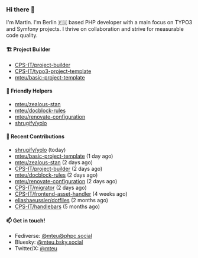 ### Hi there 👋

I'm Martin. I'm Berlin 🇪🇺 based PHP developer with a main focus on TYPO3 and Symfony projects. I thrive on
collaboration and strive for measurable code quality.

#### 🏗️ Project Builder

- [CPS-IT/project-builder](https://github.com/CPS-IT/project-builder)
- [CPS-IT/typo3-project-template](https://github.com/CPS-IT/typo3-project-template)
- [mteu/basic-project-template](https://github.com/mteu/basic-project-template)

#### 🚜 Friendly Helpers

- [mteu/zealous-stan](https://github.com/mteu/zealous-stan)
- [mteu/docblock-rules](https://github.com/mteu/docblock-rules)
- [mteu/renovate-configuration](https://github.com/mteu/renovate-configuration)
- [shrugify/yolo](https://github.com/shrugify/yolo)

#### 👷 Recent Contributions


- [shrugify/yolo](https://github.com/shrugify/yolo) (today)
- [mteu/basic-project-template](https://github.com/mteu/basic-project-template) (1 day ago)
- [mteu/zealous-stan](https://github.com/mteu/zealous-stan) (2 days ago)
- [CPS-IT/project-builder](https://github.com/CPS-IT/project-builder) (2 days ago)
- [mteu/docblock-rules](https://github.com/mteu/docblock-rules) (2 days ago)
- [mteu/renovate-configuration](https://github.com/mteu/renovate-configuration) (2 days ago)
- [CPS-IT/migrator](https://github.com/CPS-IT/migrator) (2 days ago)
- [CPS-IT/frontend-asset-handler](https://github.com/CPS-IT/frontend-asset-handler) (4 weeks ago)
- [eliashaeussler/dotfiles](https://github.com/eliashaeussler/dotfiles) (2 months ago)
- [CPS-IT/handlebars](https://github.com/CPS-IT/handlebars) (5 months ago)

#### 📫 Get in touch!

- Fediverse: [@mteu@phpc.social](https://phpc.social/@mteu)
- Bluesky: [@mteu.bsky.social](https://bsky.app/profile/mteu.bsky.social)
- Twitter/X: [@mteu](https://x.com/mteu)
